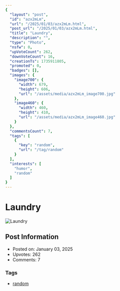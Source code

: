 ```yaml
---
{
  "layout": "post",
  "id": "azx2mLm",
  "url": "/2025/01/03/azx2mLm.html",
  "post_url": "/2025/01/03/azx2mLm.html",
  "title": "Laundry",
  "description": "",
  "type": "Photo",
  "nsfw": 0,
  "upVoteCount": 262,
  "downVoteCount": 16,
  "creationTs": 1735911805,
  "promoted": 0,
  "badges": [],
  "images": {
    "image700": {
      "width": 679,
      "height": 606,
      "url": "/assets/media/azx2mLm_image700.jpg"
    },
    "image460": {
      "width": 460,
      "height": 410,
      "url": "/assets/media/azx2mLm_image460.jpg"
    }
  },
  "commentsCount": 7,
  "tags": [
    {
      "key": "random",
      "url": "/tag/random"
    }
  ],
  "interests": [
    "humor",
    "random"
  ]
}
---
```


# Laundry

![Laundry](/assets/media/azx2mLm_image700.jpg)

## Post Information

- Posted on: January 03, 2025
- Upvotes: 262
- Comments: 7

### Tags

- [random](/tag/random)
